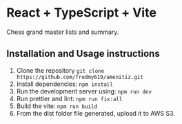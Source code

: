 # React + TypeScript + Vite

Chess grand master lists and summary.

## Installation and Usage instructions

1. Clone the repository `git clone https://github.com/fredmy619/amenitiz.git`
2. Install dependencies:
   `npm install`
3. Run the development server using:
   `npm run dev`
4. Run prettier and lint:
   `npm run fix:all`
5. Build the vite:
   `npm run build`
6. From the dist folder file generated, upload it to AWS S3.
